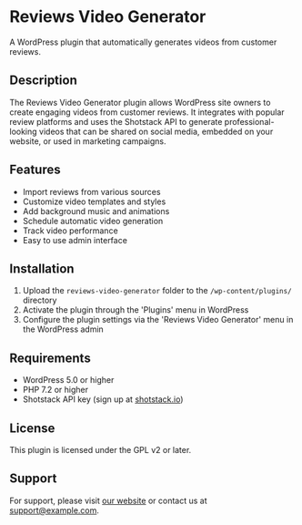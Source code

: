 # Reviews Video Generator

A WordPress plugin that automatically generates videos from customer reviews.

## Description

The Reviews Video Generator plugin allows WordPress site owners to create engaging videos from customer reviews. It integrates with popular review platforms and uses the Shotstack API to generate professional-looking videos that can be shared on social media, embedded on your website, or used in marketing campaigns.

## Features

- Import reviews from various sources
- Customize video templates and styles
- Add background music and animations
- Schedule automatic video generation
- Track video performance
- Easy to use admin interface

## Installation

1. Upload the `reviews-video-generator` folder to the `/wp-content/plugins/` directory
2. Activate the plugin through the 'Plugins' menu in WordPress
3. Configure the plugin settings via the 'Reviews Video Generator' menu in the WordPress admin

## Requirements

- WordPress 5.0 or higher
- PHP 7.2 or higher
- Shotstack API key (sign up at [shotstack.io](https://shotstack.io))

## License

This plugin is licensed under the GPL v2 or later.

## Support

For support, please visit [our website](https://example.com) or contact us at support@example.com.
